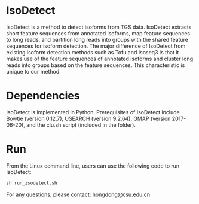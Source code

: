 # IsoDetect
IsoDetect is a method to detect isoforms from TGS data. IsoDetect extracts short feature sequences from annotated isoforms, map feature sequences to long reads, and partition long reads into groups with the shared feature sequences for isoform detection. The major difference of IsoDetect from existing isoform detection methods such as Tofu and Isoseq3 is that it makes use of the feature sequences of annotated isoforms and cluster long reads into groups based on the feature sequences. This characteristic is unique to our method.

# Dependencies
IsoDetect is implemented in Python. Prerequisites of IsoDetect include Bowtie (version 0.12.7), USEARCH (version 9.2.64), GMAP (version 2017-06-20), and the clu.sh script (included in the folder). 

# Run
From the Linux command line, users can use the following code to run IsoDetect:
``` bash
sh run_isodetect.sh

```
For any questions, please contact: hongdong@csu.edu.cn
